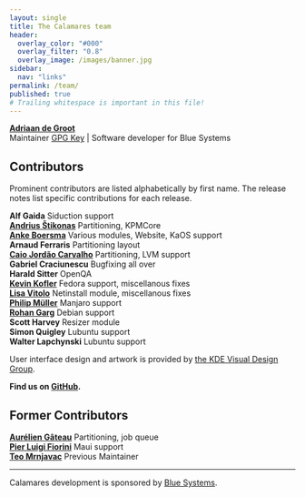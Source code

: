 ```yaml
---
layout: single
title: The Calamares team
header:
  overlay_color: "#000"
  overlay_filter: "0.8"
  overlay_image: /images/banner.jpg
sidebar:
  nav: "links"
permalink: /team/
published: true
# Trailing whitespace is important in this file!
---
```


[**Adriaan de Groot**](https://github.com/adriaandegroot)  
Maintainer [GPG Key](pk-7FEA3DA6169C77D6.txt) | Software developer for Blue Systems

## Contributors

Prominent contributors are listed alphabetically by first name. The release notes list specific contributions for each release.

**Alf Gaida**
Siduction support  
[**Andrius Štikonas**](https://github.com/stikonas)
Partitioning, KPMCore  
[**Anke Boersma**](https://github.com/demmm)
Various modules, Website, KaOS support  
**Arnaud Ferraris**
Partitioning layout  
[**Caio Jordão Carvalho**](https://github.com/cjlcarvalho)
Partitioning, LVM support  
**Gabriel Craciunescu**
Bugfixing all over  
**Harald Sitter**
OpenQA  
[**Kevin Kofler**](https://github.com/kkofler)
Fedora support, miscellanous fixes  
[**Lisa Vitolo**](https://shainer.github.io/)
Netinstall module, miscellanous fixes  
[**Philip Müller**](https://github.com/philmmanjaro)
Manjaro support  
[**Rohan Garg**](https://github.com/shadeslayer)
Debian support  
**Scott Harvey**
Resizer module  
**Simon Quigley**
Lubuntu support  
**Walter Lapchynski**
Lubuntu support  

User interface design and artwork is provided by [the KDE Visual Design Group](https://vdesign.kde.org/).

**Find us on [GitHub](https://github.com/calamares/calamares/graphs/contributors).**

## Former Contributors

[**Aurélien Gâteau**](https://github.com/agateau)
Partitioning, job queue  
[**Pier Luigi Fiorini**](https://github.com/plfiorini)
Maui support  
[**Teo Mrnjavac**](https://github.com/teo)
Previous Maintainer  

---

Calamares development is sponsored by [Blue Systems](https://www.blue-systems.com/).
